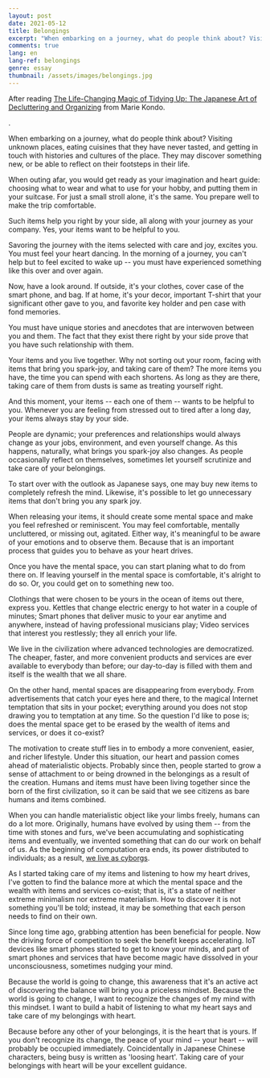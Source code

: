 ```yaml
---
layout: post
date: 2021-05-12
title: Belongings
excerpt: "When embarking on a journey, what do people think about? Visiting unknown places, eating cuisines that they have never tasted, and getting in touch with histories and cultures of the place. They may discover something new, or be able to reflect on their footsteps in their life."
comments: true
lang: en
lang-ref: belongings
genre: essay
thumbnail: /assets/images/belongings.jpg
---
```


After reading [The Life-Changing Magic of Tidying Up: The Japanese Art of Decluttering and Organizing](https://konmari.jp/) from Marie Kondo.

.

When embarking on a journey, what do people think about? Visiting unknown places, eating cuisines that they have never tasted, and getting in touch with histories and cultures of the place. They may discover something new, or be able to reflect on their footsteps in their life.

When outing afar, you would get ready as your imagination and heart guide: choosing what to wear and what to use for your hobby, and putting them in your suitcase. For just a small stroll alone, it's the same. You prepare well to make the trip comfortable.

Such items help you right by your side, all along with your journey as your company. Yes, your items want to be helpful to you.

Savoring the journey with the items selected with care and joy, excites you. You must feel your heart dancing. In the morning of a journey, you can't help but to feel excited to wake up -- you must have experienced something like this over and over again.

Now, have a look around. If outside, it's your clothes, cover case of the smart phone, and bag. If at home, it's your decor, important T-shirt that your significant other gave to you, and favorite key holder and pen case with fond memories.

You must have unique stories and anecdotes that are interwoven between you and them. The fact that they exist there right by your side prove that you have such relationship with them.

Your items and you live together. Why not sorting out your room, facing with items that bring you spark-joy, and taking care of them? The more items you have, the time you can spend with each shortens. As long as they are there, taking care of them from dusts is same as treating yourself right.

And this moment, your items -- each one of them -- wants to be helpful to you. Whenever you are feeling from stressed out to tired after a long day, your items always stay by your side.

People are dynamic; your preferences and relationships would always change as your jobs, environment, and even yourself change. As this happens, naturally, what brings you spark-joy also changes. As people occasionally reflect on themselves, sometimes let yourself scrutinize and take care of your belongings.

To start over with the outlook as Japanese says, one may buy new items to completely refresh the mind. Likewise, it's possible to let go unnecessary items that don't bring you any spark joy.

When releasing your items, it should create some mental space and make you feel refreshed or reminiscent. You may feel comfortable, mentally uncluttered, or missing out, agitated. Either way, it's meaningful to be aware of your emotions and to observe them. Because that is an important process that guides you to behave as your heart drives.

Once you have the mental space, you can start planing what to do from there on. If leaving yourself in the mental space is comfortable, it's alright to do so. Or, you could get on to something new too.

Clothings that were chosen to be yours in the ocean of items out there, express you. Kettles that change electric energy to hot water in a couple of minutes; Smart phones that deliver music to your ear anytime and anywhere, instead of having professional musicians play; Video services that interest you restlessly; they all enrich your life.

We live in the civilization where advanced technologies are democratized. The cheaper, faster, and more convenient products and services are ever available to everybody than before; our day-to-day is filled with them and itself is the wealth that we all share.

On the other hand, mental spaces are disappearing from everybody. From advertisements that catch your eyes here and there, to the magical Internet temptation that sits in your pocket; everything around you does not stop drawing you to temptation at any time. So the question I'd like to pose is; does the mental space get to be erased by the wealth of items and services, or does it co-exist?

The motivation to create stuff lies in to embody a more convenient, easier, and richer lifestyle. Under this situation, our heart and passion comes ahead of materialistic objects. Probably since then, people started to grow a sense of attachment to or being drowned in the belongings as a result of the creation. Humans and items must have been living together since the born of the first civilization, so it can be said that we see citizens as bare humans and items combined.

When you can handle materialistic object like your limbs freely, humans can do a lot more. Originally, humans have evolved by using them -- from the time with stones and furs, we've been accumulating and sophisticating items and eventually, we invented something that can do our work on behalf of us. As the beginning of computation era ends, its power distributed to individuals; as a result, [we live as cyborgs](https://mdaisuke.net/blog/2020/01/20/daisuke-site-launched).

As I started taking care of my items and listening to how my heart drives, I've gotten to find the balance more at which the mental space and the wealth with items and services co-exist; that is, it's a state of neither extreme minimalism nor extreme materialism. How to discover it is not something you'll be told; instead, it may be something that each person needs to find on their own.

Since long time ago, grabbing attention has been beneficial for people. Now the driving force of competition to seek the benefit keeps accelerating. IoT devices like smart phones started to get to know your minds, and part of smart phones and services that have become magic have dissolved in your unconsciousness, sometimes nudging your mind.

Because the world is going to change, this awareness that it's an active act of discovering the balance will bring you a priceless mindset. Because the world is going to change, I want to recognize the changes of my mind with this mindset. I want to build a habit of listening to what my heart says and take care of my belongings with heart.

Because before any other of your belongings, it is the heart that is yours. If you don't recognize its change, the peace of your mind -- your heart -- will probably be occupied immediately. Coincidentally in Japanese Chinese characters, being busy is written as 'loosing heart'. Taking care of your belongings with heart will be your excellent guidance.
